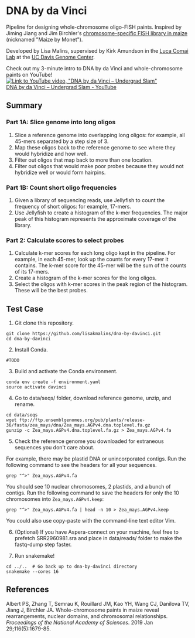 # DNA by da Vinci
Pipeline for designing whole-chromosome oligo-FISH paints. Inspired by Jiming Jiang and Jim Birchler's [chromosome-specific FISH library in maize](https://doi.org/10.1073/pnas.1813957116) (nicknamed "Maize by Monet").

Developed by Lisa Malins, supervised by Kirk Amundson in the [Luca Comai Lab](http://comailab.genomecenter.ucdavis.edu/index.php/Main_Page) at the [UC Davis Genome Center](https://genomecenter.ucdavis.edu/).

Check out my 3-minute intro to DNA by da Vinci and whole-chromosome paints on YouTube!  
[![Link to YouTube video, "DNA by da Vinci – Undergrad Slam"](https://img.youtube.com/vi/u5k5BFxsBy8/0.jpg)](https://www.youtube.com/watch?v=u5k5BFxsBy8)  
[DNA by da Vinci – Undergrad Slam - YouTube](https://www.youtube.com/watch?v=u5k5BFxsBy8)

## Summary
### __Part 1A__: Slice genome into long oligos
1. Slice a reference genome into overlapping long oligos: for example, all 45-mers separated by a step size of 3.
2. Map these oligos back to the reference genome to see where they would hybridize and how well.
3. Filter out oligos that map back to more than one location.
4. Filter out oligos that would make poor probes because they would not hybridize well or would form hairpins.

### __Part 1B__: Count short oligo frequencies
1. Given a library of sequencing reads, use Jellyfish to count the frequency of short oligos: for example, 17-mers.
2. Use Jellyfish to create a histogram of the k-mer frequencies. The major peak of this histogram represents the approximate coverage of the library.

### __Part 2__: Calculate scores to select probes
1. Calculate k-mer scores for each long oligo kept in the pipeline. For example, in each 45-mer, look up the counts for every 17-mer it contains. The k-mer score for the 45-mer will be the sum of the counts of its 17-mers.
2. Create a histogram of the k-mer scores for the long oligos.
3. Select the oligos with k-mer scores in the peak region of the histogram. These will be the best probes.

## Test Case
1. Git clone this repository.
```
git clone https://github.com/lisakmalins/dna-by-davinci.git
cd dna-by-davinci
```
2. Install Conda.
```
#TODO
```
3. Build and activate the Conda environment.
```
conda env create -f environment.yaml
source activate davinci
```
4. Go to data/seqs/ folder, download reference genome, unzip, and rename.
```
cd data/seqs
wget ftp://ftp.ensemblgenomes.org/pub/plants/release-36/fasta/zea_mays/dna/Zea_mays.AGPv4.dna.toplevel.fa.gz
gunzip -c Zea_mays.AGPv4.dna.toplevel.fa.gz > Zea_mays.AGPv4.fa
```

5. Check the reference genome you downloaded for extraneous sequences you don't care about.

  For example, there may be plastid DNA or unincorporated contigs. Run the following command to see the headers for all your sequences.

  ```
grep "^>" Zea_mays.AGPv4.fa
```

  You should see 10 nuclear chromosomes, 2 plastids, and a bunch of contigs. Run the following command to save the headers for only the 10 chromosomes into `Zea_mays.AGPv4.keep`:

  ```
grep "^>" Zea_mays.AGPv4.fa | head -n 10 > Zea_mays.AGPv4.keep
```

  You could also use copy-paste with the command-line text editor Vim.

6. (Optional) If you have Aspera-connect on your machine, feel free to prefetch SRR2960981.sra and place in data/reads/ folder to make the fastq-dump step faster.

7. Run snakemake!
```
cd ../..  # Go back up to dna-by-davinci directory
snakemake --cores 16
```


## References
Albert PS, Zhang T, Semrau K, Rouillard JM, Kao YH, Wang CJ, Danilova TV, Jiang J, Birchler JA. Whole-chromosome paints in maize reveal rearrangements, nuclear domains, and chromosomal relationships. *Proceedings of the National Academy of Sciences*. 2019 Jan 29;116(5):1679-85.
